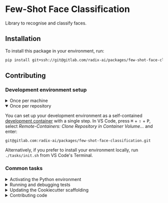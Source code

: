# Few-Shot Face Classification

Library to recognise and classify faces.

## Installation

To install this package in your environment, run:

```bash
pip install git+ssh://git@gitlab.com/radix-ai/packages/few-shot-face-classification.git@v0.0.0
```

## Contributing

### Development environment setup

<details>
<summary>Once per machine</summary>

1. [Generate an SSH key](https://docs.gitlab.com/ee/ssh/README.html#generating-a-new-ssh-key-pair) for GitLab, [add the SSH key to GitLab](https://docs.gitlab.com/ee/ssh/README.html#adding-an-ssh-key-to-your-gitlab-account), and [add the SSH key to your authentication agent](https://docs.gitlab.com/ee/ssh/README.html#working-with-non-default-ssh-key-pair-paths).
2. Install [Docker](https://www.docker.com/get-started).
3. Install [VS Code](https://code.visualstudio.com/).
4. Install [VS Code's Remote-Containers extension](https://marketplace.visualstudio.com/items?itemName=ms-vscode-remote.remote-containers).
5. Install [Fira Code](https://github.com/tonsky/FiraCode/wiki/VS-Code-Instructions).

</details>

<details open>
<summary>Once per repository</summary>

You can set up your development environment as a self-contained [development container](https://code.visualstudio.com/docs/remote/containers) with a single step. In VS Code, press <kbd>⌘</kbd> + <kbd>⇧</kbd> + <kbd>P</kbd>, select _Remote-Containers: Clone Repository in Container Volume..._ and enter:

```
git@gitlab.com:radix-ai/packages/few-shot-face-classification.git
```

Alternatively, if you prefer to install your environment locally, run `./tasks/init.sh` from VS Code's Terminal.
</details>

### Common tasks

<details>
<summary>Activating the Python environment</summary>

1. Open any Python file in the project to load VS Code's Python extension.
2. Open an integrated Terminal with <kbd>⌃</kbd> + <kbd>~</kbd> and you should see that the conda environment `few-shot-face-classification-env` is active.
3. Now you're ready to run any of tasks listed by `invoke --list`.

</details>

<details>
<summary>Running and debugging tests</summary>

1. Activate the Python environment.
2. If you don't see _⚡ Run tests_ in the blue bar, run <kbd>⌘</kbd> + <kbd>⇧</kbd> + <kbd>P</kbd> > _Python: Discover Tests_. Optionally debug the output in _View_ > _Output_ > _Python Test Log_ in case this step fails.
3. Go to any test function in `src/tests/pytest`.
4. Optional: put a breakpoint 🔴 next to the line number where you want to stop.
5. Click on _Run Test_ or _Debug Test_ above the test you want to debug.

</details>

<details>
<summary>Updating the Cookiecutter scaffolding</summary>

1. Activate the Python environment.
2. Run `cruft check` to check for updates.
3. Run `cruft update` to update to the latest scaffolding.
4. Address failed merges in any `.rej` files.

</details>

<details>
<summary>Contributing code</summary>

You are responsible for the full lifecycle to get your code integerated into `master`:

1. Create a new branch from `master`.<sup>1</sup>
2. Push your branch and create an MR with prefix `WIP:`.<sup>2,3</sup>
3. Rebase on `master` with `git pull --rebase origin master` before requesting a review.
4. Request a review on Slack. [Mention someone](https://slack.com/intl/en-be/help/articles/205240127-Use-mentions-in-Slack#mention-someone) if no one takes action.
5. Address the comments and ask the reviewer to validate that they are resolved. Repeat until there are no unresolved comments.
6. Rebase on `master` with `git pull --rebase origin master`.
7. Bump the version with `invoke bump [patch|minor|major]`.<sup>4</sup>
8. Merge the MR and ensure that your branch is deleted.

Notes:

1. Prefix your branch name with a [Jira issue key](https://support.atlassian.com/jira-software-cloud/docs/what-is-an-issue/#Workingwithissues-Projectandissuekeys), or your initials if there is no related Jira issue.
2. The `WIP:` prefix indicates that the MR is still a Work In Progress.
3. A good commit message completes the sentence "[If applied, this commit will ...](https://chris.beams.io/posts/git-commit/)".
4. Use [Semantic Versioning](https://semver.org/) to decide whether you bump the patch, minor, or major version.

</details>
